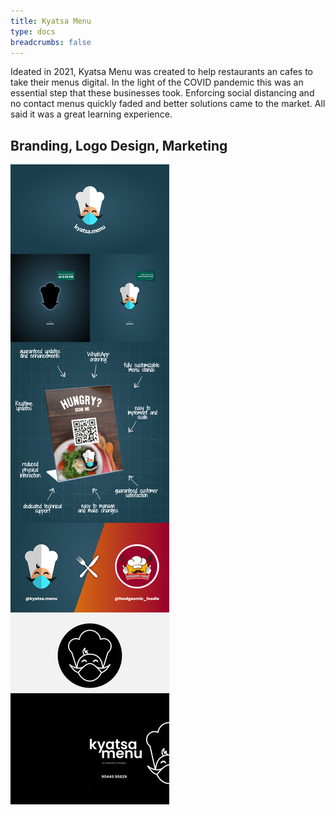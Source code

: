```yaml
---
title: Kyatsa Menu
type: docs
breadcrumbs: false
---
```


Ideated in 2021, Kyatsa Menu was created to help restaurants an cafes to take their menus digital. In the light of the COVID pandemic this was an essential step that these businesses took. Enforcing social distancing and no contact menus quickly faded and better solutions came to the market. All said it was a great learning experience.

## Branding, Logo Design, Marketing


![brand kit](images/km-hero.png)



